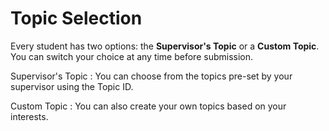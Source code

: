 # Topic Selection

Every student has two options: the **Supervisor's Topic** or a **Custom Topic**. You can switch your choice at any time before submission.

Supervisor's Topic
: You can choose from the topics pre-set by your supervisor using the Topic ID.

Custom Topic
: You can also create your own topics based on your interests.
